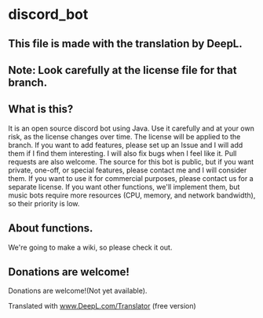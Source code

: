 # discord_bot

## This file is made with the translation by DeepL.

## Note: Look carefully at the license file for that branch.

## What is this?

It is an open source discord bot using Java.
Use it carefully and at your own risk, as the license changes over time.
The license will be applied to the branch.
If you want to add features, please set up an Issue and I will add them if I find them interesting.
I will also fix bugs when I feel like it.
Pull requests are also welcome.
The source for this bot is public, but if you want private, one-off, or special features, please contact me and I will consider them.
If you want to use it for commercial purposes, please contact us for a separate license.
If you want other functions, we'll implement them, but music bots require more resources (CPU, memory, and network bandwidth), so their priority is low.

## About functions.

We're going to make a wiki, so please check it out.

## Donations are welcome!

Donations are welcome!(Not yet available).

Translated with www.DeepL.com/Translator (free version)